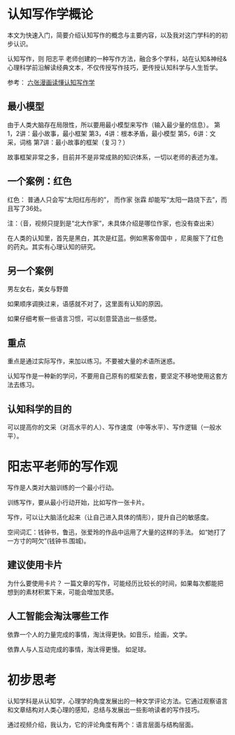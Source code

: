 # 认知写作学概论

本文为快速入门，简要介绍认知写作的概念与主要内容，以及我对这门学科的的初步认识。

认知写作，则 阳志平 老师创建的一种写作方法，融合多个学科，站在认知&神经&心理科学前沿解读经典文本，不仅传授写作技巧，更传授认知科学与人生哲学。

参考：
[六张漫画读懂认知写作学](http://www.sohu.com/a/145518746_380923)

## 最小模型
由于人类大脑存在局限性，所以要用最小模型来写作（输入最少量的信息）。
第1，2讲：最小故事，最小框架
第3，4讲：根本矛盾，最小模型
第5，6讲：文采，词格
第7讲：最小故事的框架（复习？）

故事框架非常之多，目前并不是非常成熟的知识体系，一切以老师的表述为准。

## 一个案例：红色
红色：
普通人只会写“太阳红彤彤的”， 而作家 张霖 却能写“太阳一路烧下去”，而且写了36处。

注：（音，视频只提到是“北大作家”，未具体介绍是哪位作家，也没有查出来）

在人类的认知里，首先是黑白，其次是红蓝。例如黑客帝国中 ，尼奥服下了红色的药丸。其实有心理认知的研究。

## 另一个案例

男左女右，美女与野兽

如果顺序调换过来，语感就不对了，这里面有认知的原因。

如果仔细考察一些语言习惯，可以刻意营造出一些感觉。

## 重点
重点是通过实际写作，来加以练习。不要被大量的术语所迷惑。

认知写作是一种新的学问，不要用自己原有的框架去套，要坚定不移地使用这套方法去练习。

## 认知科学的目的
可以提高你的文采（对高水平的人）、写作速度（中等水平）、写作逻辑（一般水平）。


# 阳志平老师的写作观
写作是人类对大脑训练的一个最小行动。

训练写作，要从最小行动开始，比如写作一张卡片。

写作，可以让大脑活化起来（让自己进入具体的情形），提升自己的敏感度。

空间词汇：钱钟书，鲁迅，张爱玲的作品中运用了大量的这样的手法。 如“她打了一方寸的呵欠”(钱钟书.围城)。

## 建议使用卡片

为什么要使用卡片？ 一篇文章的写作，可能经历比较长的时间，如果每次都能把想到的素材积累下来，可能会增加灵感。

## 人工智能会淘汰哪些工作

依靠一个人的力量完成的事情，淘汰得更快。如音乐，绘画，文学。

依靠人与人互动完成的事情，淘汰得更慢。 如足球。



# 初步思考
认知学科是从认知学，心理学的角度发展出的一种文学评论方法。它通过观察语言和文章结构对人类心理的感知，总结与发展出一些影响读者的写作技巧。

通过视频介绍，我认为，它的评论角度有两个：语言层面与结构层面。
